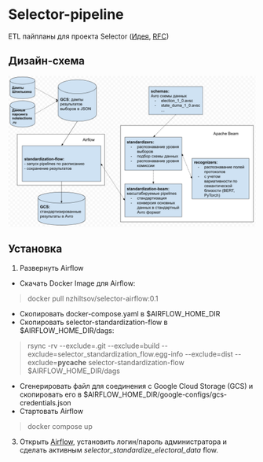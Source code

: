 # Selector-pipeline
ETL пайпланы для проекта Selector ([Идея](https://github.com/Code-for-Russia/How-to-start/issues/11), [RFC](https://docs.google.com/document/d/1nxI_VNQ_HgMeIJJqJpP24aUpEpfnVbbehyNbq3eh_3Q/edit?usp=sharing))

## Дизайн-схема
![Design](Selector-Flow.png)

## Установка

1) Развернуть Airflow

 - Скачать Docker Image для Airflow:
 > docker pull nzhiltsov/selector-airflow:0.1

 - Скопировать docker-compose.yaml в $AIRFLOW_HOME_DIR
 - Скопировать selector-standardization-flow в $AIRFLOW_HOME_DIR/dags:
 > rsync -rv --exclude=.git --exclude=build --exclude=selector_standardization_flow.egg-info --exclude=dist --exclude=__pycache__ selector-standardization-flow $AIRFLOW_HOME_DIR/dags

 - Сгенерировать файл для соединения с Google Cloud Storage (GCS) и скопировать его в $AIRFLOW_HOME_DIR/google-configs/gcs-credentials.json
 - Стартовать Airflow
 > docker compose up

3) Открыть [Airflow](http://localhost:8080), установить логин/пароль администратора и сделать активным 	_selector_standardize_electoral_data_ flow.
